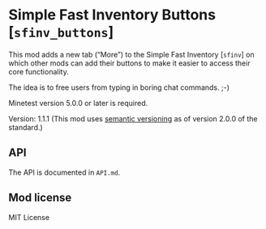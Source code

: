 # Simple Fast Inventory Buttons [`sfinv_buttons`]
This mod adds a new tab (“More”) to the Simple Fast Inventory [`sfinv`] on
which other mods can add their buttons to make it easier to access their
core functionality.

The idea is to free users from typing in boring chat commands. ;-)

Minetest version 5.0.0 or later is required.

Version: 1.1.1
(This mod uses [semantic versioning](http://semver.org/) as of version 2.0.0 of the standard.)

## API
The API is documented in `API.md`.

## Mod license
MIT License

